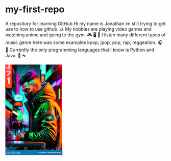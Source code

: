 # my-first-repo
A repository for learning GitHub
Hi my name is Jonathan im still trying to get use to how to use github. ♎
My hobbies are playing video games and watching anime and going to the gym. 🎮 🖥️ 💪
I listen many different types of music genre here was some examples kpop, jpop, pop, rap, reggeation. 🎧 🎵
Currently the only programming languages that I know is Python and Java. 🐍 ☕

![Alt text](images.jpg))

